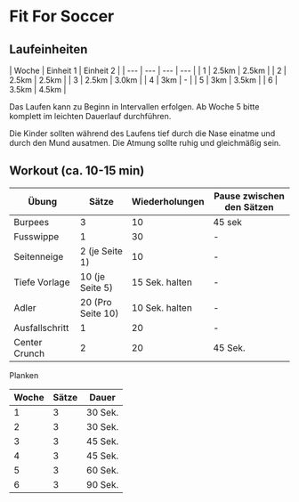 # Fit For Soccer

## Laufeinheiten

| Woche | Einheit 1 | Einheit 2 |
| --- | --- | --- | --- |
| 1 | 2.5km | 2.5km |
| 2 | 2.5km | 2.5km |
| 3 | 2.5km | 3.0km |
| 4 | 3km | - |
| 5 | 3km | 3.5km |
| 6 | 3.5km | 4.5km |

Das Laufen kann zu Beginn in Intervallen erfolgen. Ab Woche 5 bitte komplett im leichten Dauerlauf durchführen.

Die Kinder sollten während des Laufens tief durch die Nase einatme und durch den Mund ausatmen. Die Atmung sollte ruhig und gleichmäßig sein.

## Workout (ca. 10-15 min)

| Übung | Sätze | Wiederholungen | Pause zwischen den Sätzen |
| --- | --- | --- | --- |
| Burpees | 3 | 10 | 45 sek |
| Fusswippe| 1 | 30 | - |
| Seitenneige | 2 (je Seite 1) | 10 | - |
| Tiefe Vorlage | 10 (je Seite 5) | 15 Sek. halten | - |
| Adler | 20 (Pro Seite 10) | 10 Sek. halten | - |
| Ausfallschritt | 1 | 20| - |
| Center Crunch | 2 | 20 | 45 Sek. |

Planken

| Woche | Sätze | Dauer |
| --- | --- | --- |
| 1 | 3 | 30 Sek. |
| 2 | 3 | 30 Sek. |
| 3 | 3 | 45 Sek. |
| 4 | 3 | 45 Sek. |
| 5 | 3 | 60 Sek. |
| 6 | 3 | 90 Sek. |
